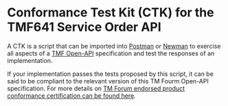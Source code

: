 # Conformance Test Kit (CTK) for the TMF641 Service Order API

A CTK is a script that can be imported into [Postman](https://www.getpostman.com/) or [Newman](https://www.getpostman.com/docs/v6/postman/collection_runs/command_line_integration_with_newman) to exercise all aspects of a [TMF Open-API](https://www.tmforum.org/open-apis/) specification and test the responses of an implementation.

If your implementation passes the tests proposed by this script, it can be said to be compliant to the relevant version of this TM Fourm Open-API specification. For more details on [TM Forum endorsed product conformance certification can be found here](https://www.tmforum.org/conformance-certification/open-api-conformance/).
